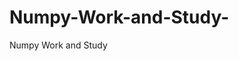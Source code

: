    # Numpy-Work-and-Study-
Numpy Work and Study 
                
                
                                  
                                  
                                    
                                                                                               
                                                                                                                                     
                     
                         
                       
                                            
                                                                                         
                                                                                        
            
                  
                                                                      
                                        
                                                   
                                                    
                   
                        
               
